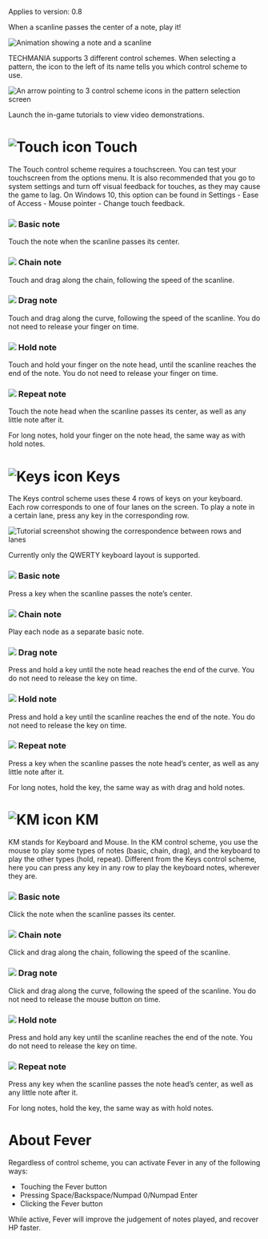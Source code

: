 Applies to version: 0.8

When a scanline passes the center of a note, play it!

![Animation showing a note and a scanline](https://i.imgur.com/OKvXPun.gif)

TECHMANIA supports 3 different control schemes. When selecting a pattern, the icon to the left of its name tells you which control scheme to use.

![An arrow pointing to 3 control scheme icons in the pattern selection screen](https://imgur.com/qchs9iT.png)

Launch the in-game tutorials to view video demonstrations.

# ![Touch icon](https://imgur.com/OEKXJvN.png) Touch

The Touch control scheme requires a touchscreen. You can test your touchscreen from the options menu. It is also recommended that you go to system settings and turn off visual feedback for touches, as they may cause the game to lag. On Windows 10, this option can be found in Settings - Ease of Access - Mouse pointer - Change touch feedback.

### ![](https://imgur.com/XeUKzrk.png) Basic note
Touch the note when the scanline passes its center.

### ![](https://imgur.com/D9ihf4e.png) Chain note
Touch and drag along the chain, following the speed of the scanline.

### ![](https://imgur.com/i3W1PZq.png) Drag note
Touch and drag along the curve, following the speed of the scanline. You do not need to release your finger on time.

### ![](https://imgur.com/fUgg8DL.png) Hold note
Touch and hold your finger on the note head, until the scanline reaches the end of the note. You do not need to release your finger on time.

### ![](https://imgur.com/EUnxJxG.png) Repeat note
Touch the note head when the scanline passes its center, as well as any little note after it.

For long notes, hold your finger on the note head, the same way as with hold notes.

# ![Keys icon](https://imgur.com/0jWEtsx.png) Keys

The Keys control scheme uses these 4 rows of keys on your keyboard. Each row corresponds to one of four lanes on the screen. To play a note in a certain lane, press any key in the corresponding row.

![Tutorial screenshot showing the correspondence between rows and lanes](https://imgur.com/914c0g9.png)

Currently only the QWERTY keyboard layout is supported.

### ![](https://imgur.com/XeUKzrk.png) Basic note
Press a key when the scanline passes the note’s center.

### ![](https://imgur.com/D9ihf4e.png) Chain note
Play each node as a separate basic note.

### ![](https://imgur.com/i3W1PZq.png) Drag note
Press and hold a key until the note head reaches the end of the curve. You do not need to release the key on time.

### ![](https://imgur.com/fUgg8DL.png) Hold note
Press and hold a key until the scanline reaches the end of the note. You do not need to release the key on time.

### ![](https://imgur.com/EUnxJxG.png) Repeat note
Press a key when the scanline passes the note head’s center, as well as any little note after it.

For long notes, hold the key, the same way as with drag and hold notes.

# ![KM icon](https://imgur.com/oiSj3Qc.png) KM

KM stands for Keyboard and Mouse. In the KM control scheme, you use the mouse to play some types of notes (basic, chain, drag), and the keyboard to play the other types (hold, repeat). Different from the Keys control scheme, here you can press any key in any row to play the keyboard notes, wherever they are.

### ![](https://imgur.com/XeUKzrk.png) Basic note
Click the note when the scanline passes its center.

### ![](https://imgur.com/D9ihf4e.png) Chain note
Click and drag along the chain, following the speed of the scanline.

### ![](https://imgur.com/i3W1PZq.png) Drag note
Click and drag along the curve, following the speed of the scanline. You do not need to release the mouse button on time.

### ![](https://imgur.com/fUgg8DL.png) Hold note
Press and hold any key until the scanline reaches the end of the note. You do not need to release the key on time.

### ![](https://imgur.com/EUnxJxG.png) Repeat note
Press any key when the scanline passes the note head’s center, as well as any little note after it.

For long notes, hold the key, the same way as with hold notes.

# About Fever

Regardless of control scheme, you can activate Fever in any of the following ways:

* Touching the Fever button
* Pressing Space/Backspace/Numpad 0/Numpad Enter
* Clicking the Fever button

While active, Fever will improve the judgement of notes played, and recover HP faster.

